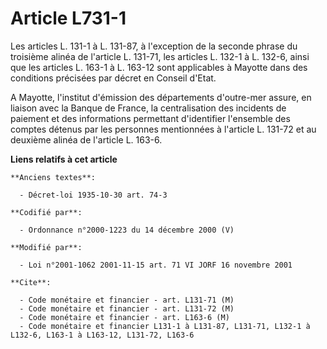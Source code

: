 # Article L731-1

Les articles L. 131-1 à L. 131-87, à l'exception de la seconde phrase du troisième alinéa de l'article L. 131-71, les
articles L. 132-1 à L. 132-6, ainsi que les articles L. 163-1 à L. 163-12 sont applicables à Mayotte dans des conditions
précisées par décret en Conseil d'Etat.

A Mayotte, l'institut d'émission des départements d'outre-mer assure, en liaison avec la Banque de France, la centralisation
des incidents de paiement et des informations permettant d'identifier l'ensemble des comptes détenus par les personnes
mentionnées à l'article L. 131-72 et au deuxième alinéa de l'article L. 163-6.

**Liens relatifs à cet article**

	**Anciens textes**:

	  - Décret-loi 1935-10-30 art. 74-3

	**Codifié par**:

	  - Ordonnance n°2000-1223 du 14 décembre 2000 (V)

	**Modifié par**:

	  - Loi n°2001-1062 2001-11-15 art. 71 VI JORF 16 novembre 2001

	**Cite**:

	  - Code monétaire et financier - art. L131-71 (M)
	  - Code monétaire et financier - art. L131-72 (M)
	  - Code monétaire et financier - art. L163-6 (M)
	  - Code monétaire et financier L131-1 à L131-87, L131-71, L132-1 à L132-6, L163-1 à L163-12, L131-72, L163-6
